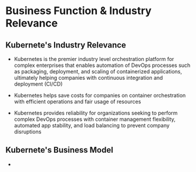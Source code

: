 # Business Function & Industry Relevance 

## Kubernete's Industry Relevance
- Kubernetes is the premier industry level orchestration platform for complex enterprises that enables automation of DevOps processes such as packaging, deployment, and scaling of containerized applications, ultimately helping companies with continuous integration and deployment (CI/CD)

- Kubernetes helps save costs for companies on container orchestration with efficient operations and fair usage of resources
 
- Kubernetes provides reliability for organizations seeking to perform complex DevOps processes with container management flexibility, automated app stability, and load balancing to prevent company disruptions

## Kubernete's Business Model

- 
